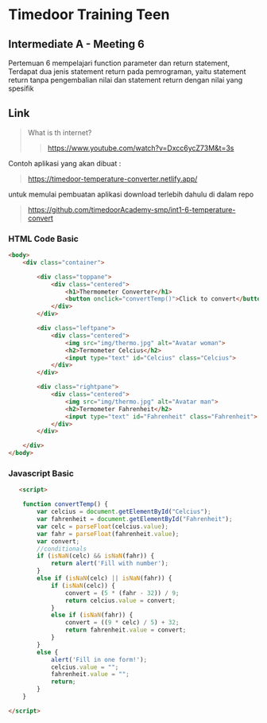 # Timedoor Training Teen
## Intermediate A - Meeting 6

Pertemuan 6 mempelajari function parameter dan return statement, Terdapat dua jenis statement return pada pemrograman, yaitu 
statement return tanpa pengembalian nilai dan statement return 
dengan nilai yang spesifik

## Link
>What is th internet?
>>https://www.youtube.com/watch?v=Dxcc6ycZ73M&t=3s

Contoh aplikasi yang akan dibuat :
>https://timedoor-temperature-converter.netlify.app/

untuk memulai pembuatan aplikasi download terlebih dahulu di dalam repo
>https://github.com/timedoorAcademy-smp/int1-6-temperature-convert



###  HTML Code Basic

```html
<body>
    <div class="container">

        <div class="toppane">
            <div class="centered">
                <h1>Thermometer Converter</h1>
                <button onclick="convertTemp()">Click to convert</button>
            </div>
        </div>

        <div class="leftpane">
            <div class="centered">
                <img src="img/thermo.jpg" alt="Avatar woman">
                <h2>Termometer Celcius</h2>
                <input type="text" id="Celcius" class="Celcius">
            </div>
        </div>

        <div class="rightpane">
            <div class="centered">
                <img src="img/thermo.jpg" alt="Avatar man">
                <h2>Termometer Fahrenheit</h2>
                <input type="text" id="Fahrenheit" class="Fahrenheit">
            </div>
        </div>

    </div>
</body>
```



### Javascript Basic
```html
   <script>

    function convertTemp() {
        var celcius = document.getElementById("Celcius");
        var fahrenheit = document.getElementById("Fahrenheit");
        var celc = parseFloat(celcius.value);
        var fahr = parseFloat(fahrenheit.value);
        var convert;
        //conditionals
        if (isNaN(celc) && isNaN(fahr)) {
            return alert('Fill with number');
        }
        else if (isNaN(celc) || isNaN(fahr)) {
            if (isNaN(celc)) {
                convert = (5 * (fahr - 32)) / 9;
                return celcius.value = convert;
            }
            else if (isNaN(fahr)) {
                convert = ((9 * celc) / 5) + 32;
                return fahrenheit.value = convert;
            }
        }
        else {
            alert('Fill in one form!');
            celcius.value = "";
            fahrenheit.value = "";
            return;
        }
    }

</script>
```
